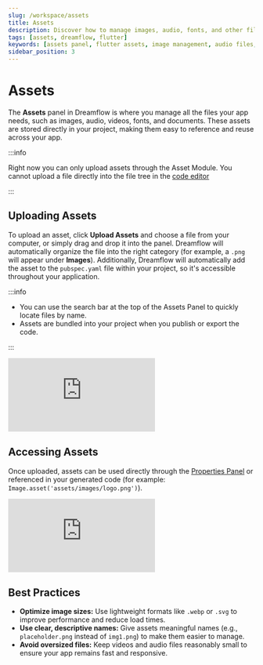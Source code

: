 ```yaml
---
slug: /workspace/assets
title: Assets
description: Discover how to manage images, audio, fonts, and other files in Dreamflow’s Assets panel.
tags: [assets, dreamflow, flutter]
keywords: [assets panel, flutter assets, image management, audio files, font files, resource organization, dreamflow workspace, asset upload, asset usage]
sidebar_position: 3
---
```


# Assets

The **Assets** panel in Dreamflow is where you manage all the files your app needs, such as images, audio, videos, fonts, and documents. These assets are stored directly in your project, making them easy to reference and reuse across your app.

:::info

Right now you can only upload assets through the Asset Module. You cannot upload a file directly into the file tree in the [code editor](../content-panel.md#code-editor)

:::


## Uploading Assets

To upload an asset, click **Upload Assets** and choose a file from your computer, or simply drag and drop it into the panel. Dreamflow will automatically organize the file into the right category (for example, a `.png` will appear under **Images**). Additionally, Dreamflow will automatically add the asset to the `pubspec.yaml` file within your project, so it's accessible throughout your application.

:::info

- You can use the search bar at the top of the Assets Panel to quickly locate files by name.
- Assets are bundled into your project when you publish or export the code.

:::


<div style={{
    position: 'relative',
    paddingBottom: 'calc(52.67989417989418% + 41px)', // Keeps the aspect ratio and additional padding
    height: 0,
    width: '100%'}}>
    <iframe 
        src="https://demo.arcade.software/j9xa6jssFU7pazeWHvNe?embed&show_copy_link=true"
        title=""
        style={{
            position: 'absolute',
            top: 0,
            left: 0,
            width: '100%',
            height: '100%',
            colorScheme: 'light'
        }}
        frameborder="0"
        loading="lazy"
        webkitAllowFullScreen
        mozAllowFullScreen
        allowFullScreen
        allow="clipboard-write">
    </iframe>
</div>
<p></p>


## Accessing Assets

Once uploaded, assets can be used directly through the [Properties Panel](../properties-panel.md) or referenced in your generated code (for example: `Image.asset('assets/images/logo.png')`).


<div style={{
    position: 'relative',
    paddingBottom: 'calc(52.67989417989418% + 41px)', // Keeps the aspect ratio and additional padding
    height: 0,
    width: '100%'}}>
    <iframe 
        src="https://demo.arcade.software/4knXrPcj8X2PWRMp5DGx?embed&show_copy_link=true"
        title=""
        style={{
            position: 'absolute',
            top: 0,
            left: 0,
            width: '100%',
            height: '100%',
            colorScheme: 'light'
        }}
        frameborder="0"
        loading="lazy"
        webkitAllowFullScreen
        mozAllowFullScreen
        allowFullScreen
        allow="clipboard-write">
    </iframe>
</div>
<p></p>


## Best Practices

- **Optimize image sizes:** Use lightweight formats like `.webp` or `.svg` to improve performance and reduce load times.
- **Use clear, descriptive names:** Give assets meaningful names (e.g., `placeholder.png` instead of `img1.png`) to make them easier to manage.
- **Avoid oversized files:** Keep videos and audio files reasonably small to ensure your app remains fast and responsive.